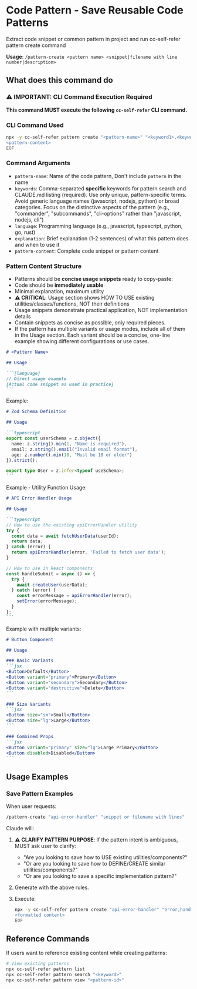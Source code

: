 # Code Pattern - Save Reusable Code Patterns

Extract code snippet or common pattern in project and run cc-self-refer pattern create command

**Usage**: `/pattern-create <pattern name> <snippet|filename with line number|description>`

## What does this command do

### ⚠️ IMPORTANT: CLI Command Execution Required

**This command MUST execute the following `cc-self-refer` CLI command.**

### CLI Command Used

```bash
npx -y cc-self-refer pattern create "<pattern-name>" "<keyword1>,<keyword2>,<keyword3>" "<language>" "<explanation>" <<'EOF'
<pattern-content>
EOF
```

### Command Arguments
- `pattern-name`: Name of the code pattern, Don't include `pattern` in the name
- `keywords`: Comma-separated **specific** keywords for pattern search and CLAUDE.md listing (required). Use only unique, pattern-specific terms. Avoid generic language names (javascript, nodejs, python) or broad categories. Focus on the distinctive aspects of the pattern (e.g., "commander", "subcommands", "cli-options" rather than "javascript, nodejs, cli")
- `language`: Programming language (e.g., javascript, typescript, python, go, rust)
- `explanation`: Brief explanation (1-2 sentences) of what this pattern does and when to use it
- `pattern-content`: Complete code snippet or pattern content


### Pattern Content Structure

- Patterns should be **concise usage snippets** ready to copy-paste:
- Code should be **immediately usable**
- Minimal explanation, maximum utility
- **⚠️ CRITICAL**: Usage section shows HOW TO USE existing utilities/classes/functions, NOT their definitions
- Usage snippets demonstrate practical application, NOT implementation details
- Contain snippets as concise as possible, only required pieces.
- If the pattern has multiple variants or usage modes, include all of them in the Usage section. Each variant should be a concise, one-line example showing different configurations or use cases.

````markdown
# <Pattern Name>

## Usage

```[language]
// Direct usage example
[Actual code snippet as used in practice]
```

````

Example:

````markdown
# Zod Schema Definition

## Usage

```typescript
export const userSchema = z.object({
  name: z.string().min(1, "Name is required"),
  email: z.string().email("Invalid email format"),
  age: z.number().min(18, "Must be 18 or older")
}).strict();

export type User = z.infer<typeof useSchema>;
```
````

Example - Utility Function Usage:

````markdown
# API Error Handler Usage

## Usage

```typescript
// How to use the existing apiErrorHandler utility
try {
  const data = await fetchUserData(userId);
  return data;
} catch (error) {
  return apiErrorHandler(error, 'Failed to fetch user data');
}

// How to use in React components
const handleSubmit = async () => {
  try {
    await createUser(userData);
  } catch (error) {
    const errorMessage = apiErrorHandler(error);
    setError(errorMessage);
  }
};
```
````

Example with multiple variants:

````markdown
# Button Component

## Usage

### Basic Variants
```jsx
<Button>Default</Button>
<Button variant="primary">Primary</Button>
<Button variant="secondary">Secondary</Button>
<Button variant="destructive">Delete</Button>
```

### Size Variants
```jsx
<Button size="sm">Small</Button>
<Button size="lg">Large</Button>
```

### Combined Props
```jsx
<Button variant="primary" size="lg">Large Primary</Button>
<Button disabled>Disabled</Button>
```
````


## Usage Examples

### Save Pattern Examples

When user requests:

```bash
/pattern-create "api-error-handler" "snippet or filename with lines"
```

Claude will:

1. **⚠️ CLARIFY PATTERN PURPOSE**: If the pattern intent is ambiguous, MUST ask user to clarify:
   - "Are you looking to save how to USE existing utilities/components?"
   - "Or are you looking to save how to DEFINE/CREATE similar utilities/components?"
   - "Or are you looking to save a specific implementation pattern?"

2. Generate <formatted content> with the above rules.
3. Execute: 
   ```bash
   npx -y cc-self-refer pattern create "api-error-handler" "error,handler,api,utilities" "typescript" "Utility pattern for handling API errors in TypeScript applications with proper error typing." <<'EOF'
   <formatted content>
   EOF
   ```

## Reference Commands

If users want to reference existing content while creating patterns:

```bash
# View existing patterns
npx cc-self-refer pattern list
npx cc-self-refer pattern search "<keyword>"  
npx cc-self-refer pattern view "<pattern-id>"
```
